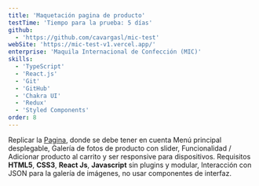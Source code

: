 ```yaml
---
title: 'Maquetación pagina de producto'
testTime: 'Tiempo para la prueba: 5 días'
github:
  - 'https://github.com/cavargasl/mic-test'
webSite: 'https://mic-test-v1.vercel.app/'
enterprise: 'Maquila Internacional de Confección (MIC)'
skills:
  - 'TypeScript'
  - 'React.js'
  - 'Git'
  - 'GitHub'
  - 'Chakra UI'
  - 'Redux'
  - 'Styled Components'
order: 8
---
```


Replicar la [Pagina](https://www.moviesshop.co/chaqueta-genero-neutro-mandalorian-236732/p?skuId=12253), donde se debe tener en cuenta Menú principal desplegable, Galería de fotos de producto con slider, Funcionalidad / Adicionar producto al carrito y ser responsive para dispositivos. Requisitos **HTML5**, **CSS3**, **React Js**, **Javascript** sin plugins y modular, Interacción con JSON para la galería de imágenes, no usar componentes de interfaz.
